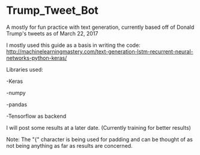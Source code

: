 # Trump_Tweet_Bot
A mostly for fun practice with text generation, currently based off of Donald Trump's tweets as of March 22, 2017

I mostly used this guide as a basis in writing the code: http://machinelearningmastery.com/text-generation-lstm-recurrent-neural-networks-python-keras/

Libraries used:

-Keras

-numpy

-pandas

-Tensorflow as backend

I will post some results at a later date. (Currently training for better results)


Note: The "{" character is being used for padding and can be thought of as not being anything as far as results are concerned.
